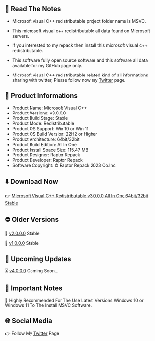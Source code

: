📝 Read The Notes
-----------------

- Microsoft visual C++ redistributable project folder name  is MSVC.

- This microsoft visual c++ redistributable all data found on Microsoft servers.

- If you interested to my repack then install this microsoft visual c++ redistributable.

- This software fully open source software and this software all data available for my GitHub page only.

- Microsoft visual C++ redistributable related kind of all informations sharing with twitter, Please follow now my [Twitter](https://www.twitter.com/raptorrepack) page.

📑 Product Informations
-----------------------
- Product Name: Microsoft Visual C++
- Product Versions: v3.0.0.0
- Product Build Stage: Stable
- Product Mode: Redistributable
- Product OS Support: Win 10 or Win 11
- Product OS Build Version: 22H2 or Higher
- Product Architecture: 64bit/32bit
- Product Build Edition: All In One
- Product Install Space Size: 115.47 MB
- Product Designer: Raptor Repack
- Product Developer: Raptor Repack
- Software Copyright: © Raptor Repack 2023 Co.Inc

⬇️ Download Now
---------------
👉 [Microsoft Visual C++ Redistributable v3.0.0.0 All In One 64bit/32bit Stable](https://github.com/RaptorRepack/MSVC/releases/tag/v3.0.0)

⛔ Older Versions
-----------------
🚫 [v2.0.0.0](https://github.com/RaptorRepack/MSVC/releases/tag/v2.0.0) Stable

🚫 [v1.0.0.0](https://github.com/RaptorRepack/MSVC/releases/tag/v1.0.0) Stable

📢 Upcoming Updates
-------------------
⏳ [v4.0.0.0](https://GitHub.com/raptorrepack/MSVC) Coming Soon...

📝 Important Notes
------------------
🔴 Highly Recommended For The Use Latest Versions Windows 10 or Windows 11 To The Install MSVC Software.

🌐 Social Media
---------------
👉 Follow My [Twitter](https://www.twitter.com/raptorrepack) Page
